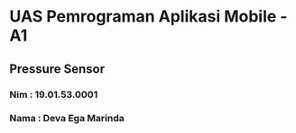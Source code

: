 # UAS Pemrograman Aplikasi Mobile - A1
## Pressure Sensor
### Nim  : 19.01.53.0001
### Nama : Deva Ega Marinda
